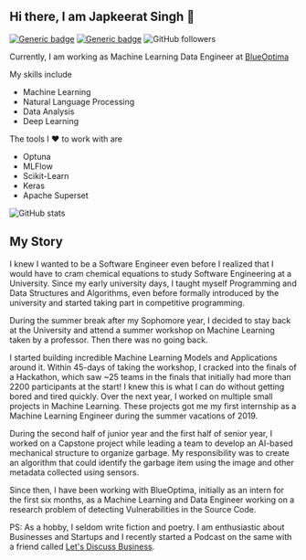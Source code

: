 ## Hi there, I am Japkeerat Singh 👋

[![Generic badge](https://img.shields.io/badge/LinkedIn-japkeeratsingh-blue.svg)](https://www.linkedin.com/in/japkeeratsingh/)
[![Generic badge](https://img.shields.io/badge/Email-japkeerat21@gmail.com-red.svg)](mailto:japkeerat21@gmail.com)
![GitHub followers](https://img.shields.io/github/followers/Japkeerat?style=social)

Currently, I am working as Machine Learning Data Engineer at [BlueOptima](https://blueoptima.com)

My skills include

- Machine Learning
- Natural Language Processing
- Data Analysis
- Deep Learning

The tools I ❤️ to work with are

- Optuna 
- MLFlow
- Scikit-Learn
- Keras
- Apache Superset

![GitHub stats](https://github-readme-stats.vercel.app/api?username=Japkeerat&show_icons=true&count_private=true)



My Story
---

I knew I wanted to be a Software Engineer even before I realized that I would have to cram chemical equations to study Software Engineering at a University. Since my early university days, I taught myself Programming and Data Structures and Algorithms, even before formally introduced by the university and started taking part in competitive programming.

During the summer break after my Sophomore year, I decided to stay back at the University and attend a summer workshop on Machine Learning taken by a professor. Then there was no going back.

I started building incredible Machine Learning Models and Applications around it. Within 45-days of taking the workshop, I cracked into the finals of a Hackathon, which saw ~25 teams in the finals that initially had more than 2200 participants at the start! I knew this is what I can do without getting bored and tired quickly. Over the next year, I worked on multiple small projects in Machine Learning. These projects got me my first internship as a Machine Learning Engineer during the summer vacations of 2019.

During the second half of junior year and the first half of senior year, I worked on a Capstone project while leading a team to develop an AI-based mechanical structure to organize garbage. My responsibility was to create an algorithm that could identify the garbage item using the image and other metadata collected using sensors.

Since then, I have been working with BlueOptima, initially as an intern for the first six months, as a Machine Learning and Data Engineer working on a research problem of detecting Vulnerabilities in the Source Code.


PS: As a hobby, I seldom write fiction and poetry. I am enthusiastic about Businesses and Startups and I recently started a Podcast on the same with a friend called [Let's Discuss Business](https://open.spotify.com/show/7zJO77Ba17NbAAutG7W03L?si=3Q5S0zV-RIGXREnF6qPyRQ).
